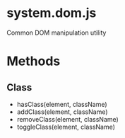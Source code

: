 # system.dom.js
Common DOM manipulation utility

# Methods
## Class
- hasClass(element, className)
- addClass(element, className)
- removeClass(element, className)
- toggleClass(element, className)

